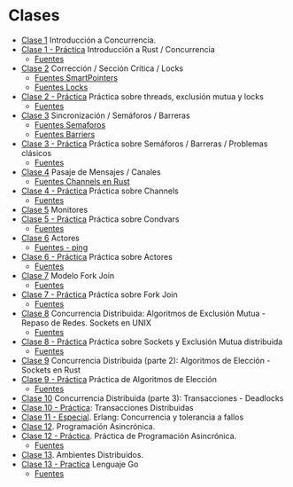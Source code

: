 # Clases

* [Clase 1](./clases/1-introduccion.pdf) Introducción a Concurrencia.
* [Clase 1 - Práctica](./clases/1-intro-rust.pdf) Introducción a Rust / Concurrencia
  * [Fuentes](./clases/introduccion.tar.bz2)
* [Clase 2](./clases/2-correccion.pdf) Corrección / Sección Crítica / Locks
  * [Fuentes SmartPointers](./clases/SmartPointers.tar.bz2)
  * [Fuentes Locks](./clases/Locks.tar.bz2)
* [Clase 2 - Práctica](./clases/2-practica-threads-locks.pdf) Práctica sobre threads, exclusión mutua y locks
  * [Fuentes](./clases/2-practica-threads-locks.tar.bz2)
* [Clase 3](./clases/3-sincronizacion.pdf) Sincronización / Semáforos / Barreras
  * [Fuentes Semaforos](./clases/Semaforos.tar.bz2)
  * [Fuentes Barriers](./clases/Barriers.tar.bz2)
* [Clase 3 - Práctica](./clases/practica-semaforos-barriers.pdf) Práctica sobre Semáforos / Barreras / Problemas clásicos
  * [Fuentes](./clases/2-practica-threads-locks.tar.bz2)
* [Clase 4](./clases/4-mensajes-channels.pdf) Pasaje de Mensajes / Canales
  * [Fuentes Channels en Rust](./clases/Channels.tar.bz2)
* [Clase 4 - Práctica](./clases/4-practica-channels.pdf) Práctica sobre Channels
  * [Fuentes](./clases/4-practica-channels.tar.bz2)
* [Clase 5](./clases/5-monitores.pdf) Monitores
* [Clase 5 - Práctica](./clases/5-practica-condvars.pdf) Práctica sobre Condvars
  * [Fuentes](./clases/5-practica-condvars.tar.bz2)
* [Clase 6](./clases/6-actores.pdf) Actores
  * [Fuentes - ping](./clases/ping.tar.bz2)
* [Clase 6 - Práctica](./clases/6-practica-actores.pdf) Práctica sobre Actores
  * [Fuentes](./clases/practica-actores.tar.bz2)
* [Clase 7](./clases/7-fork-join.pdf) Modelo Fork Join
  * [Fuentes](./clases/forkjoin.tar.bz2)
* [Clase 7 - Práctica](./clases/7-practica-forkjoin.pdf) Práctica sobre Fork Join
  * [Fuentes](./clases/practica-forkjoin.tar.bz2)
* [Clase 8](./clases/8-distrib.pdf) Concurrencia Distribuida: Algoritmos de Exclusión Mutua - Repaso de Redes. Sockets en UNIX
  * [Fuentes](./clases/8_sockets.tar.bz2)
* [Clase 8 - Práctica](./clases/8-practica-sockets.pdf) Práctica sobre Sockets y Exclusión Mutua distribuida
  * [Fuentes](./clases/practica-sockets.tar.bz2)
* [Clase 9](./clases/9-distrib2.pdf) Concurrencia Distribuida (parte 2): Algoritmos de Elección - Sockets en Rust
* [Clase 9 - Práctica](./clases/9-practica-lider.pdf) Práctica de Algoritmos de Elección
  * [Fuentes](./clases/practica-leader.tar.bz2)
* [Clase 10](./clases/10-distrib3.pdf) Concurrencia Distribuida (parte 3): Transacciones - Deadlocks
* [Clase 10 - Práctica](./clases/10-practica-transacciones-distribuidas): Transacciones Distribuidas
* [Clase 11 - Especial](./clases/Erlang_Concurrencia_y_tolerancia_a_fallos.pdf). Erlang: Concurrencia y tolerancia a fallos
* [Clase 12](./clases/12-async.pdf). Programación Asincrónica.
* [Clase 12 - Práctica](./clases/12-practica-async.pdf). Práctica de Programación Asincrónica.
  * [Fuentes](./clases/practica-async.tar.bz2)
* [Clase 13](./clases/13-ambientes-distrib.pdf). Ambientes Distribuidos.
* [Clase 13 - Practica](./clases/13-practica-golang.pdf) Lenguaje Go
  * [Fuentes](./clases/practica-golang.tar.bz2)
